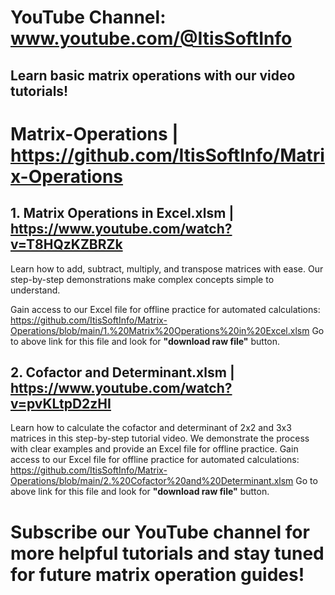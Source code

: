 # YouTube Channel: www.youtube.com/@ItisSoftInfo

## Learn basic matrix operations with our video tutorials! 


# Matrix-Operations | https://github.com/ItisSoftInfo/Matrix-Operations


## 1. Matrix Operations in Excel.xlsm  | https://www.youtube.com/watch?v=T8HQzKZBRZk
Learn how to add, subtract, multiply, and transpose matrices with ease. Our step-by-step demonstrations make complex concepts simple to understand. 

Gain access to our Excel file for offline practice for automated calculations: https://github.com/ItisSoftInfo/Matrix-Operations/blob/main/1.%20Matrix%20Operations%20in%20Excel.xlsm
Go to above link for this file and look for **"download raw file"** button.


## 2. Cofactor and Determinant.xlsm  |  https://www.youtube.com/watch?v=pvKLtpD2zHI
Learn how to calculate the cofactor and determinant of 2x2 and 3x3 matrices in this step-by-step tutorial video.
We demonstrate the process with clear examples and provide an Excel file for offline practice. 
Gain access to our Excel file for offline practice for automated calculations: https://github.com/ItisSoftInfo/Matrix-Operations/blob/main/2.%20Cofactor%20and%20Determinant.xlsm
Go to above link for this file and look for **"download raw file"** button.


# Subscribe our YouTube channel for more helpful tutorials and stay tuned for future matrix operation guides!
